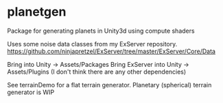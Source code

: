 # planetgen
Package for generating planets in Unity3d using compute shaders

Uses some noise data classes from my ExServer repository.
https://github.com/ninjapretzel/ExServer/tree/master/ExServer/Core/Data

Bring into Unity			-> Assets/Packages
Bring ExServer into Unity	-> Assets/Plugins
(I don't think there are any other dependencies)

See terrainDemo for a flat terrain generator.
Planetary (spherical) terrain generator is WIP 
